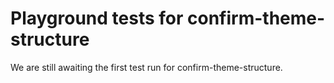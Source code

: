 # Playground tests for confirm-theme-structure
We are still awaiting the first test run for confirm-theme-structure.
